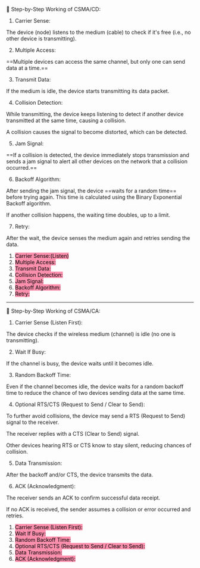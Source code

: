 🔁 Step-by-Step Working of CSMA/CD:

1. Carrier Sense:

The device (node) listens to the medium (cable) to check if it's free (i.e., no other device is transmitting).



2. Multiple Access:

==Multiple devices can access the same channel, but only one can send data at a time.==



3. Transmit Data:

If the medium is idle, the device starts transmitting its data packet.



4. Collision Detection:

While transmitting, the device keeps listening to detect if another device transmitted at the same time, causing a collision.

A collision causes the signal to become distorted, which can be detected.



5. Jam Signal:

==If a collision is detected, the device immediately stops transmission and sends a jam signal to alert all other devices on the network that a collision occurred.==



6. Backoff Algorithm:

After sending the jam signal, the device ==waits for a random time== before trying again. This time is calculated using the Binary Exponential Backoff algorithm.

If another collision happens, the waiting time doubles, up to a limit.



7. Retry:

After the wait, the device senses the medium again and retries sending the data.


1. <mark style="background: #FF5582A6;">Carrier Sense:(Listen)</mark>
2. <mark style="background: #FF5582A6;">Multiple Access:</mark>
3. <mark style="background: #FF5582A6;">Transmit Data:</mark>
4. <mark style="background: #FF5582A6;">Collision Detection:</mark>
5. <mark style="background: #FF5582A6;">Jam Signal:</mark>
6. <mark style="background: #FF5582A6;">Backoff Algorithm:</mark>
7. <mark style="background: #FF5582A6;">Retry:</mark>

---


🔁 Step-by-Step Working of CSMA/CA:

1. Carrier Sense (Listen First):

The device checks if the wireless medium (channel) is idle (no one is transmitting).



2. Wait If Busy:

If the channel is busy, the device waits until it becomes idle.



3. Random Backoff Time:

Even if the channel becomes idle, the device waits for a random backoff time to reduce the chance of two devices sending data at the same time.



4. Optional RTS/CTS (Request to Send / Clear to Send):

To further avoid collisions, the device may send a RTS (Request to Send) signal to the receiver.

The receiver replies with a CTS (Clear to Send) signal.

Other devices hearing RTS or CTS know to stay silent, reducing chances of collision.



5. Data Transmission:

After the backoff and/or CTS, the device transmits the data.



6. ACK (Acknowledgment):

The receiver sends an ACK to confirm successful data receipt.

If no ACK is received, the sender assumes a collision or error occurred and retries.


1. <mark style="background: #FF5582A6;">Carrier Sense (Listen First):</mark>
2. <mark style="background: #FF5582A6;">Wait If Busy:</mark>
3. <mark style="background: #FF5582A6;">Random Backoff Time:</mark>
4. <mark style="background: #FF5582A6;">Optional RTS/CTS (Request to Send / Clear to Send):</mark>
5. <mark style="background: #FF5582A6;">Data Transmission:</mark>
6. <mark style="background: #FF5582A6;">ACK (Acknowledgment):</mark>

